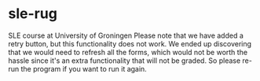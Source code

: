 # sle-rug
SLE course at University of Groningen
Please note that we have added a retry button, but this functionality does not work. We ended up discovering that we would need to refresh all the forms, which would not 
be worth the hassle since it's an extra functionality that will not be graded. So please re-run the program if you want to run it again.
